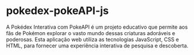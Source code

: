 # pokedex-pokeAPI-js
A Pokédex Interativa com PokeAPI é um projeto educativo que permite aos fãs de Pokémon explorar o vasto mundo dessas criaturas adoráveis e poderosas. Esta aplicação web utiliza as tecnologias JavaScript, CSS e HTML, para fornecer uma experiência interativa de pesquisa e descoberta.
